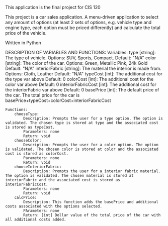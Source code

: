 
This application is the final project for CIS 120

This project is a car sales application. A menu-driven application to select any amount of options (at least 2 sets of options, e.g. vehicle type and engine type, each option must be priced differently) and calculate the total price of the vehicle.

Written in Python

DESCRIPTION OF VARIABLES AND FUNCTIONS:
    Variables:
        type [string]: The type of vehicle. 
            Options: SUV, Sports, Compact. 
            Default: "N/A"
        color [string]: The color of the car. 
            Options: Green, Metallic Pink, 24k Gold
            Default: "N/A"
        interiorFabric [string]: The material the interior is made from. 
            Options: Cloth, Leather
            Default: "N/A"
        typeCost [int]: The additional cost for the type var above
            Default: 0
        colorCost [int]: The additional cost for the color var above
            Default: 0
        interiorFabricCost [int]: The additional cost for the interiorFabric var above
            Default: 0
        basePrice [int]: The default price of the car. The total price for the car is basePrice+typeCost+colorCost+interiorFabricCost
        
    Functions:
        chooseType:
            Description: Prompts the user for a type option. The option is validated. The chosen type is stored at type and the associated cost is stored as typeCost.
            Parameters: none
            Return: void
        chooseColor:
            Description: Prompts the user for a color option. The option is validated. The chosen color is stored at color and the associated cost is stored as colorCost.
            Parameters: none
            Return: void
        chooseInteriorFabric:
            Description: Prompts the user for a interior fabric material. The option is validated. The chosen material is stored at interiorFabric and the associated cost is stored as interiorFabricCost.
            Parameters: none
            Return: void
        calcPrice:
            Description: This function adds the basePrice and additional costs associated with the options selected.
            PArameters: none
            Return: [int] Dollar value of the total price of the car with all additional costs added.
            